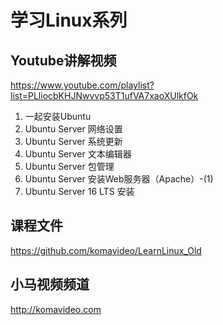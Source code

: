 学习Linux系列
============

## Youtube讲解视频

https://www.youtube.com/playlist?list=PLliocbKHJNwvvp53T1ufVA7xaoXUlkfOk

01. 一起安装Ubuntu
02. Ubuntu Server 网络设置
03. Ubuntu Server 系统更新
04. Ubuntu Server 文本编辑器
05. Ubuntu Server 包管理
06. Ubuntu Server 安装Web服务器（Apache）-(1)
07. Ubuntu Server 16 LTS 安装

## 课程文件

https://github.com/komavideo/LearnLinux_Old

## 小马视频频道

http://komavideo.com
